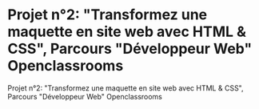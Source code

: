 # Projet n°2: "Transformez une maquette en site web avec HTML &amp; CSS", Parcours "Développeur Web" Openclassrooms
Projet n°2: "Transformez une maquette en site web avec HTML &amp; CSS", Parcours "Développeur Web" Openclassrooms
